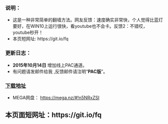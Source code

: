 <h3>
<a id="user-content-说明" class="anchor" href="#%E8%AF%B4%E6%98%8E" aria-hidden="true"><span class="octicon octicon-link"></span></a>说明：</h3>

<ul>
<li>这是一种非常简单的翻墙方法。网友反馈：速度确实非常快，个人觉得比蓝灯要好，在WIN10上运行很快，看youtube也不会卡。反馈2：不错哎，youtube秒开！</li>
<li>本页短网址: https://git.io/fq </li>
</ul>

<h3>
<a id="user-content-更新日志" class="anchor" href="#%E6%9B%B4%E6%96%B0%E6%97%A5%E5%BF%97" aria-hidden="true"><span class="octicon octicon-link"></span></a>更新日志：</h3>

<ul>
<li>
<strong>2015年10月14日</strong> 增加线上PAC通道。</li>
<li>有问题请发邮件给我 ,反馈邮件请注明“<strong>PAC版</strong>”。</li>
</ul>


<h3><a href="https://github.com/bannedbook/fanqiang/wiki#fanqiangsoft">下载地址</a></h3>
<ul>
<li>
MEGA网盘： <a href="https://mega.nz/#!n5NRxZSI" target="_blank">https://mega.nz/#!n5NRxZSI</a>
</li>
</ul>

<h2>
本页面短网址：https://git.io/fq
</h2>